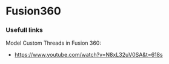 # Fusion360

### Usefull links

Model Custom Threads in Fusion 360: 
- https://www.youtube.com/watch?v=N8xL32uV0SA&t=618s


